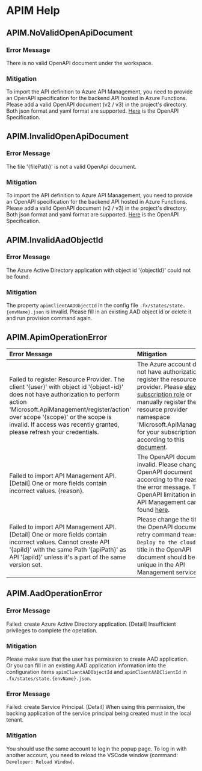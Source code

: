# APIM Help
## APIM.NoValidOpenApiDocument
### Error Message
There is no valid OpenAPI document under the workspace.
### Mitigation
To import the API definition to Azure API Management, you need to provide an OpenAPI specification for the backend API hosted in Azure Functions. Please add a valid OpenAPI document (v2 / v3) in the project's directory. Both json format and yaml format are supported. [Here](https://swagger.io/resources/open-api/) is the OpenAPI Specification.

## APIM.InvalidOpenApiDocument
### Error Message
The file '{filePath}' is not a valid OpenApi document.
### Mitigation
To import the API definition to Azure API Management, you need to provide an OpenAPI specification for the backend API hosted in Azure Functions. Please add a valid OpenAPI document (v2 / v3) in the project's directory. Both json format and yaml format are supported. [Here](https://swagger.io/resources/open-api/) is the OpenAPI Specification.

## APIM.InvalidAadObjectId
### Error Message
The Azure Active Directory application with object id '{objectId}' could not be found.
### Mitigation
The property `apimClientAADObjectId` in the config file `.fx/states/state.{envName}.json` is invalid. Please fill in an existing AAD object id or delete it and run provision command again.

## APIM.ApimOperationError

| Error Message | Mitigation |
| :-------------| :----------|
|Failed to register Resource Provider. The client '{user}' with object id '{object-id}' does not have authorization to perform action 'Microsoft.ApiManagement/register/action' over scope '{scope}' or the scope is invalid. If access was recently granted, please refresh your credentials.| The Azure account does not have authorization to register the resource provider. Please [elevate the subscription role](https://docs.microsoft.com/en-us/azure/role-based-access-control/rbac-and-directory-admin-roles) or manually register the resource provider namespace 'Microsoft.ApiManagement' for your subscription according to this [document](https://docs.microsoft.com/en-us/azure/azure-resource-manager/templates/error-register-resource-provider#solution-3---azure-portal).|
|Failed to import API Management API. [Detail] One or more fields contain incorrect values. {reason}. | The OpenAPI document is invalid. Please change the OpenAPI document according to the reason in the error message. The OpenAPI limitation in Azure API Management can be found [here](https://docs.microsoft.com/en-us/azure/api-management/api-management-api-import-restrictions).|
|Failed to import API Management API. [Detail] One or more fields contain incorrect values. Cannot create API '{apiId}' with the same Path '{apiPath}' as API '{apiId}' unless it's a part of the same version set. | Please change the title in the OpenAPI document and retry command `Teams: Deploy to the cloud`. The title in the OpenAPI document should be unique in the API Management service.|

## APIM.AadOperationError
### Error Message
Failed: create Azure Active Directory application. [Detail] Insufficient privileges to complete the operation.
### Mitigation
Please make sure that the user has permission to create AAD application. Or you can fill in an existing AAD application information into the configuration items `apimClientAADObjectId` and `apimClientAADClientId` in `.fx/states/state.{envName}.json`.

### Error Message
Failed: create Service Principal. [Detail] When using this permission, the backing application of the service principal being created must in the local tenant.
### Mitigation
You should use the same account to login the popup page. To log in with another account, you need to reload the VSCode window (command: `Developer: Reload Window`).

